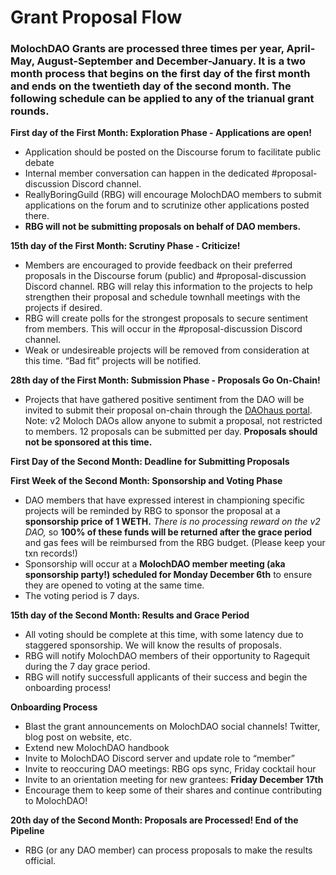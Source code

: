 # Grant Proposal Flow

### MolochDAO Grants are processed three times per year, April-May, August-September and December-January.  It is a two month process that begins on the first day of the first month and ends on the twentieth day of the second month.  The following schedule can be applied to any of the trianual grant rounds.

**First day of the First Month: Exploration Phase - Applications are open!**

* Application should be posted on the Discourse forum to facilitate public debate
* Internal member conversation can happen in the dedicated #proposal-discussion Discord channel.
* ReallyBoringGuild (RBG) will encourage MolochDAO members to submit applications on the forum and to scrutinize other applications posted there.
* **RBG will not be submitting proposals on behalf of DAO members.**

**15th day of the First Month: Scrutiny Phase - Criticize!**

* Members are encouraged to provide feedback on their preferred proposals in the Discourse forum (public) and #proposal-discussion Discord channel. RBG will relay this information to the projects to help strengthen their proposal and schedule townhall meetings with the projects if desired.
* RBG will create polls for the strongest proposals to secure sentiment from members. This will occur in the #proposal-discussion Discord channel.
* Weak or undesireable projects will be removed from consideration at this time. “Bad fit” projects will be notified.

**28th day of the First Month: Submission Phase - Proposals Go On-Chain!**

* Projects that have gathered positive sentiment from the DAO will be invited to submit their proposal on-chain through the [DAOhaus portal](https://app.daohaus.club/dao/0x1/0x519f9662798c2e07fbd5b30c1445602320c5cf5b/proposals). Note: v2 Moloch DAOs allow anyone to submit a proposal, not restricted to members. 12 proposals can be submitted per day. **Proposals should not be sponsored at this time.**

**First Day of the Second Month: Deadline for Submitting Proposals**

**First Week of the Second Month: Sponsorship and Voting Phase**

* DAO members that have expressed interest in championing specific projects will be reminded by RBG to sponsor the proposal at a **sponsorship price of 1 WETH.** _There is no processing reward on the v2 DAO,_ so **100% of these funds will be returned after the grace period** and gas fees will be reimbursed from the RBG budget. (Please keep your txn records!)
* Sponsorship will occur at a **MolochDAO member meeting (aka sponsorship party!) scheduled for Monday December 6th** to ensure they are opened to voting at the same time.
* The voting period is 7 days.

**15th day of the Second Month: Results and Grace Period**

* All voting should be complete at this time, with some latency due to staggered sponsorship. We will know the results of proposals.
* RBG will notify MolochDAO members of their opportunity to Ragequit during the 7 day grace period.
* RBG will notify successfull applicants of their success and begin the onboarding process!

**Onboarding Process**

* Blast the grant announcements on MolochDAO social channels! Twitter, blog post on website, etc.
* Extend new MolochDAO handbook
* Invite to MolochDAO Discord server and update role to “member”
* Invite to reoccuring DAO meetings: RBG ops sync, Friday cocktail hour
* Invite to an orientation meeting for new grantees: **Friday December 17th**
* Encourage them to keep some of their shares and continue contributing to MolochDAO!

**20th day of the Second Month: Proposals are Processed! End of the Pipeline**

* RBG (or any DAO member) can process proposals to make the results official.

